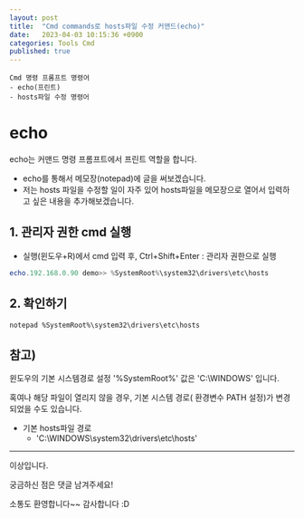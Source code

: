 ```yaml
---
layout: post
title:  "Cmd commands로 hosts파일 수정 커맨드(echo)"
date:   2023-04-03 10:15:36 +0900
categories: Tools Cmd
published: true
---
```

```
Cmd 명령 프롬프트 명령어
- echo(프린트)
- hosts파일 수정 명령어
```

# echo

echo는 커맨드 명령 프롬프트에서 프린트 역할을 합니다.
- echo를 통해서 메모장(notepad)에 글을 써보겠습니다.
- 저는 hosts 파일을 수정할 일이 자주 있어 hosts파일을 메모장으로 열어서 입력하고 싶은 내용을 추가해보겠습니다.


## 1. 관리자 권한 cmd 실행
- 실행(윈도우+R)에서 cmd 입력 후, Ctrl+Shift+Enter : 관리자 권한으로 실행

```powershell
echo.192.168.0.90 demo>> %SystemRoot%\system32\drivers\etc\hosts
```

## 2. 확인하기
```
notepad %SystemRoot%\system32\drivers\etc\hosts
```

## 참고)
윈도우의 기본 시스템경로 설정 '%SystemRoot%' 값은
'C:\WINDOWS' 입니다.

혹여나 해당 파일이 열리지 않을 경우, 기본 시스템 경로( 환경변수 PATH 설정)가 변경되었을 수도 있습니다.

- 기본 hosts파일 경로
    - 'C:\WINDOWS\system32\drivers\etc\hosts'


---

이상입니다.

궁금하신 점은 댓글 남겨주세요!

소통도 환영합니다~~ 감사합니다 :D